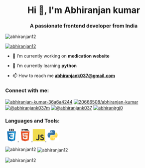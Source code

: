 <h1 align="center">Hi 👋, I'm Abhiranjan kumar</h1>
<h3 align="center">A passionate frontend developer from India</h3>

<p align="left"> <img src="https://komarev.com/ghpvc/?username=abhiranjan12&label=Profile%20views&color=0e75b6&style=flat" alt="abhiranjan12" /> </p>

<p align="left"> <a href="https://github.com/ryo-ma/github-profile-trophy"><img src="https://github-profile-trophy.vercel.app/?username=abhiranjan12" alt="abhiranjan12" /></a> </p>

- 🔭 I’m currently working on **medication website**

- 🌱 I’m currently learning **python**

- 📫 How to reach me **abhiranjank037@gmail.com**

<h3 align="left">Connect with me:</h3>
<p align="left">
<a href="https://linkedin.com/in/abhiranjan-kumar-36a6a4244" target="blank"><img align="center" src="https://raw.githubusercontent.com/rahuldkjain/github-profile-readme-generator/master/src/images/icons/Social/linked-in-alt.svg" alt="abhiranjan-kumar-36a6a4244" height="30" width="40" /></a>
<a href="https://stackoverflow.com/users/20666508/abhiranjan-kumar" target="blank"><img align="center" src="https://raw.githubusercontent.com/rahuldkjain/github-profile-readme-generator/master/src/images/icons/Social/stack-overflow.svg" alt="20666508/abhiranjan-kumar" height="30" width="40" /></a>
<a href="https://www.hackerrank.com/@abhiranjank037m" target="blank"><img align="center" src="https://raw.githubusercontent.com/rahuldkjain/github-profile-readme-generator/master/src/images/icons/Social/hackerrank.svg" alt="@abhiranjank037m" height="30" width="40" /></a>
<a href="https://www.hackerearth.com/@abhiranjank037" target="blank"><img align="center" src="https://raw.githubusercontent.com/rahuldkjain/github-profile-readme-generator/master/src/images/icons/Social/hackerearth.svg" alt="@abhiranjank037" height="30" width="40" /></a>
<a href="https://auth.geeksforgeeks.org/user/abhiranjrgj0" target="blank"><img align="center" src="https://raw.githubusercontent.com/rahuldkjain/github-profile-readme-generator/master/src/images/icons/Social/geeks-for-geeks.svg" alt="abhiranjrgj0" height="30" width="40" /></a>
</p>

<h3 align="left">Languages and Tools:</h3>
<p align="left"> <a href="https://www.w3schools.com/css/" target="_blank" rel="noreferrer"> <img src="https://raw.githubusercontent.com/devicons/devicon/master/icons/css3/css3-original-wordmark.svg" alt="css3" width="40" height="40"/> </a> <a href="https://www.w3.org/html/" target="_blank" rel="noreferrer"> <img src="https://raw.githubusercontent.com/devicons/devicon/master/icons/html5/html5-original-wordmark.svg" alt="html5" width="40" height="40"/> </a> <a href="https://developer.mozilla.org/en-US/docs/Web/JavaScript" target="_blank" rel="noreferrer"> <img src="https://raw.githubusercontent.com/devicons/devicon/master/icons/javascript/javascript-original.svg" alt="javascript" width="40" height="40"/> </a> <a href="https://www.python.org" target="_blank" rel="noreferrer"> <img src="https://raw.githubusercontent.com/devicons/devicon/master/icons/python/python-original.svg" alt="python" width="40" height="40"/> </a> </p>

<p><img align="left" src="https://github-readme-stats.vercel.app/api/top-langs?username=abhiranjan12&show_icons=true&locale=en&layout=compact" alt="abhiranjan12" /></p>

<p>&nbsp;<img align="center" src="https://github-readme-stats.vercel.app/api?username=abhiranjan12&show_icons=true&locale=en" alt="abhiranjan12" /></p>

<p><img align="center" src="https://github-readme-streak-stats.herokuapp.com/?user=abhiranjan12&" alt="abhiranjan12" /></p>

